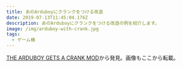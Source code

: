 ```yaml
---
title: あのArduboyにクランクをつける改造
date: 2019-07-13T11:45:04.176Z
description: あのArduboyにクランクをつける改造の例を紹介します。
image: /img/arduboy-with-crank.jpg
tags:
  - ゲーム機
---
```

[THE ARDUBOY GETS A CRANK MOD](https://hackaday.com/2019/07/02/the-arduboy-gets-a-crank-mod/)から発見。画像もここから転載。
